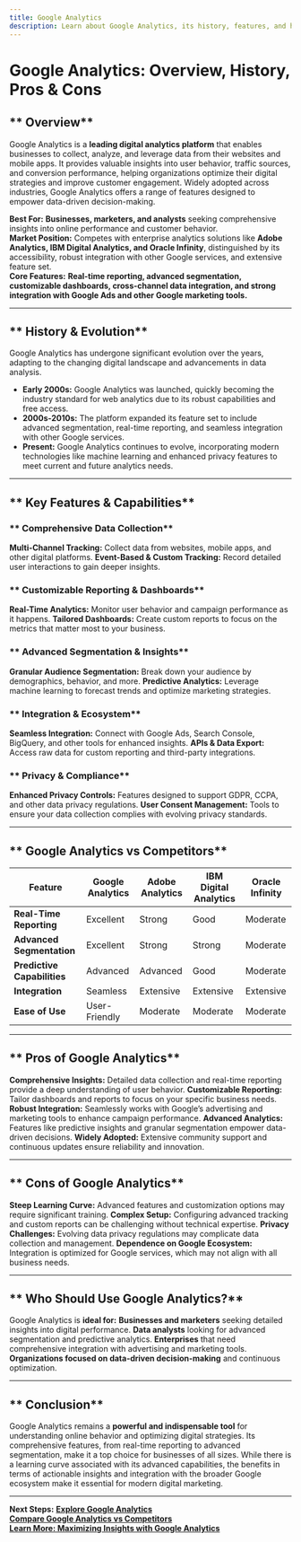 ```yaml
---
title: Google Analytics
description: Learn about Google Analytics, its history, features, and how it compares to other digital analytics platforms.
---
```


# **Google Analytics: Overview, History, Pros & Cons**

## ** Overview**  
Google Analytics is a **leading digital analytics platform** that enables businesses to collect, analyze, and leverage data from their websites and mobile apps. It provides valuable insights into user behavior, traffic sources, and conversion performance, helping organizations optimize their digital strategies and improve customer engagement. Widely adopted across industries, Google Analytics offers a range of features designed to empower data-driven decision-making.

 **Best For:** **Businesses, marketers, and analysts** seeking comprehensive insights into online performance and customer behavior.  
 **Market Position:** Competes with enterprise analytics solutions like **Adobe Analytics, IBM Digital Analytics, and Oracle Infinity**, distinguished by its accessibility, robust integration with other Google services, and extensive feature set.  
 **Core Features:** **Real-time reporting, advanced segmentation, customizable dashboards, cross-channel data integration, and strong integration with Google Ads and other Google marketing tools.**

---

## ** History & Evolution**  
Google Analytics has undergone significant evolution over the years, adapting to the changing digital landscape and advancements in data analysis.

- **Early 2000s:** Google Analytics was launched, quickly becoming the industry standard for web analytics due to its robust capabilities and free access.
- **2000s-2010s:** The platform expanded its feature set to include advanced segmentation, real-time reporting, and seamless integration with other Google services.
- **Present:** Google Analytics continues to evolve, incorporating modern technologies like machine learning and enhanced privacy features to meet current and future analytics needs.

---

## ** Key Features & Capabilities**

### ** Comprehensive Data Collection**
 **Multi-Channel Tracking:** Collect data from websites, mobile apps, and other digital platforms.
 **Event-Based & Custom Tracking:** Record detailed user interactions to gain deeper insights.

### ** Customizable Reporting & Dashboards**
 **Real-Time Analytics:** Monitor user behavior and campaign performance as it happens.
 **Tailored Dashboards:** Create custom reports to focus on the metrics that matter most to your business.

### ** Advanced Segmentation & Insights**
 **Granular Audience Segmentation:** Break down your audience by demographics, behavior, and more.
 **Predictive Analytics:** Leverage machine learning to forecast trends and optimize marketing strategies.

### ** Integration & Ecosystem**
 **Seamless Integration:** Connect with Google Ads, Search Console, BigQuery, and other tools for enhanced insights.
 **APIs & Data Export:** Access raw data for custom reporting and third-party integrations.

### ** Privacy & Compliance**
 **Enhanced Privacy Controls:** Features designed to support GDPR, CCPA, and other data privacy regulations.
 **User Consent Management:** Tools to ensure your data collection complies with evolving privacy standards.

---

## ** Google Analytics vs Competitors**

| Feature                   | Google Analytics  | Adobe Analytics  | IBM Digital Analytics | Oracle Infinity    |
|---------------------------|-------------------|------------------|-----------------------|--------------------|
| **Real-Time Reporting**   |  Excellent      |  Strong        |  Good               |  Moderate        |
| **Advanced Segmentation** |  Excellent      |  Strong        |  Strong             |  Moderate         |
| **Predictive Capabilities**|  Advanced       |  Advanced      |  Good               |  Moderate         |
| **Integration**           |  Seamless       |  Extensive     |  Extensive          |  Extensive       |
| **Ease of Use**           |  User-Friendly  |  Moderate      |  Moderate           |  Moderate        |

---

## ** Pros of Google Analytics**
 **Comprehensive Insights:** Detailed data collection and real-time reporting provide a deep understanding of user behavior.
 **Customizable Reporting:** Tailor dashboards and reports to focus on your specific business needs.
 **Robust Integration:** Seamlessly works with Google’s advertising and marketing tools to enhance campaign performance.
 **Advanced Analytics:** Features like predictive insights and granular segmentation empower data-driven decisions.
 **Widely Adopted:** Extensive community support and continuous updates ensure reliability and innovation.

---

## ** Cons of Google Analytics**
 **Steep Learning Curve:** Advanced features and customization options may require significant training.
 **Complex Setup:** Configuring advanced tracking and custom reports can be challenging without technical expertise.
 **Privacy Challenges:** Evolving data privacy regulations may complicate data collection and management.
 **Dependence on Google Ecosystem:** Integration is optimized for Google services, which may not align with all business needs.

---

## ** Who Should Use Google Analytics?**
Google Analytics is **ideal for:**
 **Businesses and marketers** seeking detailed insights into digital performance.
 **Data analysts** looking for advanced segmentation and predictive analytics.
 **Enterprises** that need comprehensive integration with advertising and marketing tools.
 **Organizations focused on data-driven decision-making** and continuous optimization.

---

## ** Conclusion**
Google Analytics remains a **powerful and indispensable tool** for understanding online behavior and optimizing digital strategies. Its comprehensive features, from real-time reporting to advanced segmentation, make it a top choice for businesses of all sizes. While there is a learning curve associated with its advanced capabilities, the benefits in terms of actionable insights and integration with the broader Google ecosystem make it essential for modern digital marketing.

---

 **Next Steps:**
 **[Explore Google Analytics](https://marketingplatform.google.com/about/analytics/)**  
 **[Compare Google Analytics vs Competitors](#)**  
 **[Learn More: Maximizing Insights with Google Analytics](#)**
